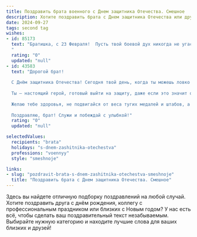 ```yaml
---
title: Поздравить брата военного с Днем защитника Отечества. Смешное
description: Хотите поздравить брата с Днем защитника Отечества или другим праздником? Наш ИИ создаст незабываемое поздравление, а вы обязательно выделитесь среди других.  
date: 2024-09-27
tags: second tag
wishes:
- id: 85173
  text: "Братишка, с 23 Февраля!  Пусть твой боевой дух никогда не угасает, а запасы боеприпасов (шоколада и ватрушек) всегда пополняются!  Главное, чтобы врагов было меньше, чем  праздничных салатов на столе!  Удачи тебе, защитник Отечества и мой личный герой (ну, почти)!
  "
  rating: "0"
  updated: "null"
- id: 43583
  text: "Дорогой брат!
  
  С Днём защитника Отечества! Сегодня твой день, когда ты можешь ловко притворяться, что знаешь, как починить кран и почитать небо на предмет облаков сраженных врагов!
  
  Ты — настоящий герой, готовый выйти на защиту, даже если это значит отстоять последний кусочек пиццы в холодильнике! Пусть в службе будет меньше уставов и больше шуток, а на парадах осечки пусть будут только в авиасалонах, а не в стрельбе!
  
  Желаю тебе здоровья, не подвигайся от веса тугих медалей и штабов, а в любви — больше романтики, чем строевой подготовки. Будь всегда на чеку и помни: с тобой мы как за каменной стеной, даже когда дело доходит до единственного кусочка торта!
  
  Поздравляю, брат! Служи и побеждай с улыбкой!"
  rating: "0"
  updated: "null"

selectedValues:
  recipients: "brata"
  holidays: "s-dnem-zashitnika-otechestva"
  professions: "voennyy"
  style: "smeshnoje"

links:
- slug: "pozdravit-brata-s-dnem-zashitnika-otechestva-smeshnoje"
  title: "Поздравить брата с Днем защитника Отечества. Смешное"
---
```


Здесь вы найдете отличную подборку поздравлений на любой случай.
Хотите поздравить друга с днём рождения, коллегу с профессиональным праздником или близких с Новым годом? У нас есть всё, чтобы сделать ваш поздравительный текст незабываемым. Выбирайте нужную категорию и находите лучшие слова для ваших близких и друзей!
